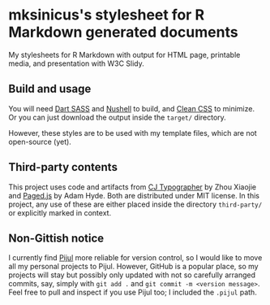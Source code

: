 # mksinicus's stylesheet for R Markdown generated documents

My stylesheets for R Markdown with output for HTML page, printable media, and
presentation with W3C Slidy.

## Build and usage

You will need [Dart SASS](https://sass-lang.com/dart-sass) and [Nushell](https://github.com/nushell/nushell)
to build, and [Clean CSS](https://github.com/clean-css/clean-css) to minimize.
Or you can just download the output inside the
`target/` directory.

However, these styles are to be used with my template files, which are not 
open-source (yet).

## Third-party contents

This project uses code and artifacts from [CJ Typographer](https://github.com/hiugiak/cj-typo)
by Zhou Xiaojie and [Paged.js](https://pagedjs.org/) by Adam Hyde. Both are 
distributed under MIT license. In this project, any use of these are either
placed inside the directory `third-party/` or explicitly marked in context.

## Non-Gittish notice

I currently find [Pijul](https://pijul.org) more reliable for version control,
so I would like to move all my personal projects to Pijul. However, GitHub is
a popular place, so my projects will stay but possibly only updated with not so
carefully arranged commits, say, simply with `git add .` and
`git commit -m <version message>`. Feel free to pull and inspect if you use
Pijul too; I included the `.pijul` path.
